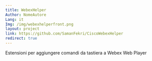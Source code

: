 ```yaml
---
title: WebexHelper
Author: NomeAutore
Lang: it
Img: /img/webexhelperfront.png
layout: project
link: https://github.com/SamanFekri/CiscoWebexHelper
redirect: true
---
```

Estensioni per aggiungere comandi da tastiera a Webex Web Player
